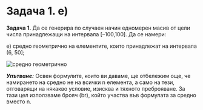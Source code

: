 Задача 1. е)
========
**Задача 1.** Да се генерира по случаен начин едномерен масив от цели числа принадлежащи на интервала [–100,100]. Да се намери:

е) средно геометрично на елементите, които принадлежат на интервала (6, 50];	

![средно геометрично](http://img0.uploadhouse.com/fileuploads/20295/20295650d695162d91e36a2f537f3a0fc5c927a0.png)

**_Упътване:_** Освен формулите, които ви даваме, ще отбележим още, че намирането на средно не на всички n елемента, а само на тези, отговарящи на някакво условие, изисква и тяхното преброяване. За тази цел използваме брояч (br), който участва във формулата за средно вместо n.